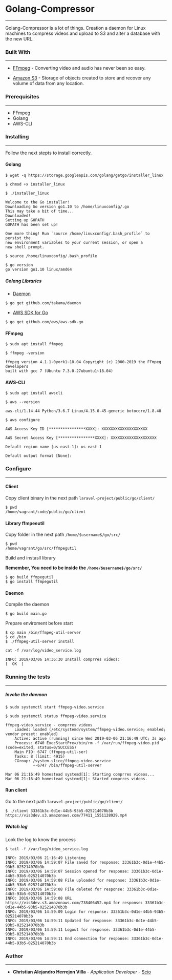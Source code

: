 # Golang-Compressor
***
Golang-Compressor is a lot of things. Creation a daemon for Linux machines to compress videos and upload to S3 and alter a database with the new URL.

### Built With
***
* [FFmpeg](https://www.ffmpeg.org/) - Converting video and audio has never been so easy.

* [Amazon S3](https://aws.amazon.com/es/s3/) - Storage of objects created to store and recover any volume of data from any location.

### Prerequisites
***
* FFmpeg
* Golang
* AWS-CLI

### Installing
***
Follow the next stepts to install correctly.

#### Golang

```
$ wget -q https://storage.googleapis.com/golang/getgo/installer_linux

$ chmod +x installer_linux

$ ./installer_linux

Welcome to the Go installer!
Downloading Go version go1.10 to /home/linuxconfig/.go
This may take a bit of time...
Downloaded!
Setting up GOPATH
GOPATH has been set up!

One more thing! Run `source /home/linuxconfig/.bash_profile` to persist the
new environment variables to your current session, or open a
new shell prompt.

$ source /home/linuxconfig/.bash_profile

$ go version
go version go1.10 linux/amd64
```

##### Golang Libraries

* [Daemon](https://github.com/takama/daemon)
```
$ go get github.com/takama/daemon
```

* [AWS SDK for Go](https://github.com/aws/aws-sdk-go)
```
$ go get github.com/aws/aws-sdk-go
```

#### FFmpeg

```
$ sudo apt install ffmpeg

$ ffmpeg -version

ffmpeg version 4.1.1-0york1~18.04 Copyright (c) 2000-2019 the FFmpeg developers
built with gcc 7 (Ubuntu 7.3.0-27ubuntu1~18.04)
```

#### AWS-CLI
```
$ sudo apt install awscli

$ aws --version

aws-cli/1.14.44 Python/3.6.7 Linux/4.15.0-45-generic botocore/1.8.48

$ aws configure

AWS Access Key ID [****************XXXX]: XXXXXXXXXXXXXXXXXXXX

AWS Secret Access Key [****************XXXX]: XXXXXXXXXXXXXXXXXXXX

Default region name [us-east-1]: us-east-1

Default output format [None]:
```

### Configure
***
#### Client

Copy client binary in the next path `laravel-project/public/go/client/`
```
$ pwd
/home/vagrant/code/public/go/client
```

#### Library ffmpeeutil

Copy folder in the next path `/home/$username$/go/src/`
```
$ pwd
/home/vagrant/go/src/ffmpegutil
```

Build and instasll library

**Remember, You need to be inside the `/home/$username$/go/src/`**

```
$ go build ffmpegutil
$ go install ffmpegutil
```

#### Daemon

Compile the daemon

```
$ go build main.go
```

Prepare enviroment before start

```
$ cp main /bin/ffmpeg-util-server
$ cd /bin
$ ./ffmpeg-util-server install

cat -f /var/log/video_service.log

INFO: 2019/03/06 14:36:30 Install comprres videos:                                    [  OK  ]
```
### Running the tests
***

##### Invoke the daemon
```
$ sudo systemctl start ffmpeg-video.service

$ sudo systemctl status ffmpeg-video.service

ffmpeg-video.service - comprres videos
    Loaded: loaded (/etc/systemd/system/ffmpeg-video.service; enabled; vendor preset: enabled)
    Active: active (running) since Wed 2019-03-06 21:16:49 UTC; 3s ago
    Process: 6740 ExecStartPre=/bin/rm -f /var/run/ffmpeg-video.pid (code=exited, status=0/SUCCESS)
    Main PID: 6747 (ffmpeg-util-ser)
    Tasks: 8 (limit: 4915)
    CGroup: /system.slice/ffmpeg-video.service
            +-6747 /bin/ffmpeg-util-server

Mar 06 21:16:49 homestead systemd[1]: Starting comprres videos...
Mar 06 21:16:49 homestead systemd[1]: Started comprres videos.
```
#### Run client

Go to the next path `laravel-project/public/go/client/`

```
$ ./client 33361b3c-0d1e-44b5-93b5-025214070b3b https://vis3dev.s3.amazonaws.com/77411_1551128929.mp4
```

##### Watch log

Look the log to know the process
```
$ tail -f /var/log/video_service.log

INFO: 2019/03/06 21:16:49 Listening
INFO: 2019/03/06 14:59:07 File saved for response: 33361b3c-0d1e-44b5-93b5-025214070b3b
INFO: 2019/03/06 14:59:07 Session opened for response: 33361b3c-0d1e-44b5-93b5-025214070b3b
INFO: 2019/03/06 14:59:08 File uploaded for response: 33361b3c-0d1e-44b5-93b5-025214070b3b
INFO: 2019/03/06 14:59:08 File deleted for response: 33361b3c-0d1e-44b5-93b5-025214070b3b
INFO: 2019/03/06 14:59:08 URL https://vis3dev.s3.amazonaws.com/738406452.mp4 for response: 33361b3c-0d1e-44b5-93b5-025214070b3b
INFO: 2019/03/06 14:59:09 Login for response: 33361b3c-0d1e-44b5-93b5-025214070b3b
INFO: 2019/03/06 14:59:11 Updated for response: 33361b3c-0d1e-44b5-93b5-025214070b3b
INFO: 2019/03/06 14:59:11 Logout for response: 33361b3c-0d1e-44b5-93b5-025214070b3b
INFO: 2019/03/06 14:59:11 End connection for response: 33361b3c-0d1e-44b5-93b5-025214070b3b
```

### Author
***
* **Christian Alejandro Herrejon Villa** - *Application Developer* - [Scio](https://sciodev.com/)